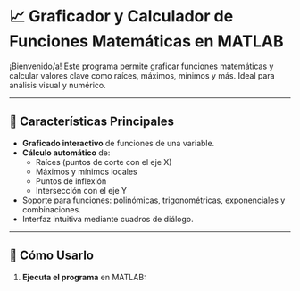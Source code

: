 # 📈 Graficador y Calculador de Funciones Matemáticas en MATLAB

¡Bienvenido/a! Este programa permite graficar funciones matemáticas y calcular valores clave como raíces, máximos, mínimos y más. Ideal para análisis visual y numérico.

---

## 🌟 Características Principales
- **Graficado interactivo** de funciones de una variable.
- **Cálculo automático** de:
  - Raíces (puntos de corte con el eje X)
  - Máximos y mínimos locales
  - Puntos de inflexión
  - Intersección con el eje Y
- Soporte para funciones: polinómicas, trigonométricas, exponenciales y combinaciones.
- Interfaz intuitiva mediante cuadros de diálogo.

---

## 🚀 Cómo Usarlo
1. **Ejecuta el programa** en MATLAB: